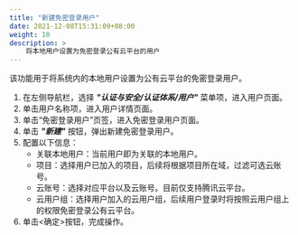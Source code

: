 ```yaml
---
title: "新建免密登录用户"
date: 2021-12-08T15:31:09+08:00
weight: 10
description: >
    将本地用户设置为免密登录公有云平台的用户
---
```


该功能用于将系统内的本地用户设置为公有云平台的免密登录用户。

1. 在左侧导航栏，选择 **_"认证与安全/认证体系/用户"_** 菜单项，进入用户页面。
2. 单击用户名称项，进入用户详情页面。
2. 单击“免密登录用户”页签，进入免密登录用户页面。
3. 单击 **_"新建"_** 按钮，弹出新建免密登录用户。
4. 配置以下信息：
    - 关联本地用户：当前用户即为关联的本地用户。
    - 项目：选择用户已加入的项目，后续将根据项目所在域，过滤可选云账号。
    - 云账号：选择对应平台以及云账号。目前仅支持腾讯云平台。
    - 云用户组：选择用户加入的云用户组，后续用户登录时将按照云用户组上的权限免密登录公有云平台。
6. 单击<确定>按钮，完成操作。